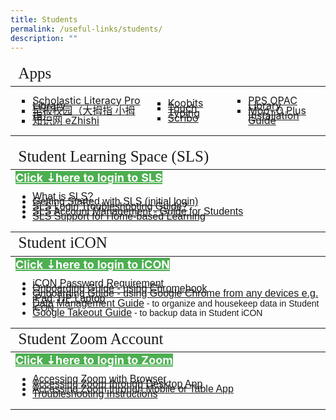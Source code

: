 ```yaml
---
title: Students
permalink: /useful-links/students/
description: ""
---
```

<table style="font-size:16px">
<thead>
	<tr><td colspan="3" style="font-family:impact; font-size:25px">Apps</td></tr>
	</thead>
	<tbody>
		<tr>
			<td style="border: solid 0px black">
				<ul>
					<li style="line-height:0.5; list-style-type: square"><a href="https://slz02.scholasticlearningzone.com/resources/dp-int/dist/#/login3/SGPDT3K" target="_blank">Scholastic Literacy Pro Library</a></li>
					<li style="line-height:0.5; list-style-type: square"><a href="https://zbschools.sg/" target="_blank">早报校园（大拇指 小拇指）</a></li>
					<li style="line-height:0.5; list-style-type: square"><a href="https://www.ezhishi.net/Contents/" target="_blank">知识网 eZhishi</a></li>
				</ul>
			</td>
			<td style="border: solid 0px black">
				<ul>
					<li style="line-height:0.5; list-style-type: square"><a href="https://member.koobits.com/" target="_blank">Koobits</a></li>
					<li style="line-height:0.5; list-style-type: square"><a href="http://www.mindclickonline.com/" target="_blank">Touch Typing</a></li>
					<li style="line-height:0.5; list-style-type: square"><a href="https://www.literatu.com" target="_blank">Scribo</a></li>
				</ul>
		</td>
		<td style="border: solid 0px black">
			<ul>
				<li style="line-height:0.5; list-style-type: square"><a href="https://schoolibrary.moe.edu.sg/punggolpri/cgi-bin/spydus.exe/MSGTRN/WPAC/HOME" target="_blank">PPS OPAC Library</a></li>
			<li style="line-height:0.5; list-style-type: square"><a href="https://plus.moo-o.com/" target="_blank">Moo-O Plus</a><br>	
					<a href="/files/Student/Moo_O/MooO_Student_Installation_Guide2020.pdf" target="_blank">Installation Guide</a></li>
			</ul>
				</td>
		</tr>
	</tbody>
	</table>
<table style="font-size:16px">
<thead>
	<tr><td style="font-family:impact; font-size:25px">Student Learning Space (SLS)</td></tr>
</thead>
<!--SLS-->
<tbody>
		<tr>
			<td style="border: solid 0px black"><a href="https://learning.moe.edu.sg/" target="_blank" style="font-weight:bold; font-size:18px; background-color: #4CAF50; color:white">Click ⇣here to login to SLS</a>
				<ul>
				<li style="line-height:0.5; font-family:arial; font-size:16px"><a href="https://www.youtube.com/watch?v=eKIHRVWxYPI" target="_blank">What is SLS?</a></li>
				<li style="line-height:0.5; font-family:arial; font-size:16px"><a href="/files/Student/SLS/Getting_Started_with_SLS.pdf" target="_blank">Getting Started with SLS (initial login)</a></li>
				<li style="line-height:0.5; font-family:arial; font-size:16px"><a href="https://static.learning.moe.edu.sg/UserGuide/login-troubleshooting.html" target="_blank">SLS Login Troubleshooting Guide?</a></li>
				<li style="line-height:0.5; font-family:arial; font-size:16px"><a href="/files/Student/SLS/sls_acct_mgmt_guide.pdf" target="_blank">SLS Account Management - Guide for Students</a></li>
				<li style="line-height:0.5; font-family:arial; font-size:16px"><a href="/files/Student/SLS/SLS_Support_for_HBL.pdf">SLS Support for Home-based Learning</a></li>
				</ul>
			</td>
		</tr>
</tbody>
<!--Student iCON-->
<thead>
	<tr><td style="font-family:impact; font-size:25px">Student iCON</td></tr>
</thead>
<tbody>
		<tr>
			<td style="border: solid 0px black"><a href="https://workspace.google.com/dashboard" target="_blank" style="font-weight:bold; font-size:18px; background-color: #4CAF50; color:white">Click ⇣here to login to iCON</a>
				<ul>
				<li style="line-height:0.5; font-family:arial; font-size:16px"><a href="https://drive.google.com/file/d/1GjW93FmNQh-KE_ZFXEla6WhfwilkJlPV/view?usp=sharing" target="_blank">iCON Password Requirement</a></li>
			<li style="line-height:0.5; font-family:arial; font-size:16px"><a href="https://drive.google.com/file/d/1xfODmtFNFVDerq98M8DEz0lOUSBk2-o0/view" target="_blank">Onboarding Guide - using Chromebook</a></li>
				<li style="line-height:0.5; font-family:arial; font-size:16px"><a href="https://drive.google.com/file/d/1kACPz5QDLl_LtL3YdZDgOwqEP7Tsju2g/view" target="_blank">Onboarding Guide - using Google Chrome from any devices e.g. iPad, HP Laptop</a></li>
					<li style="line-height:0.5; font-family:arial; font-size:16px"><a href="/files/Student/ICON/quick_guide_on_student_icon_data_management.pdf" target="_blank">Data Management Guide</a><span style="font-size:14px"> - to organize and housekeep data in Student iCON</span></li>
					<li style="line-height:0.5; font-family:arial; font-size:16px"><a href="/files/Student/ICON/google_takeout_guide_for_student_icon.pdf" target="_blank">Google Takeout Guide</a><span style="font-size:14px"> - to backup data in Student iCON</span></li>
				</ul>
			</td>
	</tr>
</tbody>
<!--Student Zoom-->
<thead>
	<tr><td style="font-family:impact; font-size:25px">Student Zoom Account</td></tr>
</thead>
<tbody>
		<tr>
			<td style="border: solid 0px black"><a href="https://students-edu-sg.zoom.us/" target="_blank" style="font-weight:bold; font-size:18px; background-color: #4CAF50; color:white">Click ⇣here to login to Zoom</a>
			<ul>
				<li style="line-height:0.5; font-family:arial; font-size:16px"><a href="/files/Student/Zoom/Access_Zoom_Browser.pdf" target="_blank">Accessing Zoom with Browser</a></li>
			<li style="line-height:0.5; font-family:arial; font-size:16px"><a href="/files/Student/Zoom/Access_Zoom_DesktopApp.pdf" target="_blank">Accessing Zoom through Desktop App</a></li>
			<li style="line-height:0.5; font-family:arial; font-size:16px"><a href="/files/Student/Zoom/Access_Zoom_Mobile_TabletApp.pdf" target="_blank">Accessing Zoom through Mobile or Table App</a></li>
		<li style="line-height:0.5; font-family:arial; font-size:16px"><a href="/files/Student/Zoom/Zoom_Troubleshooting.pdf" target="_blank">Troubleshooting Instructions</a></li></ul></td>
		</tr>
</tbody>
</table>